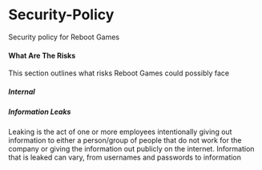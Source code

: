 # Security-Policy

Security policy for Reboot Games

#### What Are The Risks

This section outlines what risks Reboot Games could possibly face

##### Internal

##### Information Leaks 
Leaking is the act of one or more employees intentionally giving out information to either a person/group of people that do not work for the company or giving the information out publicly on the internet. Information that is leaked can vary, from usernames and passwords to information
